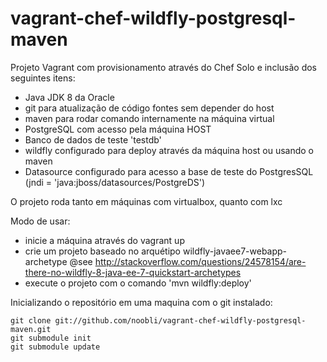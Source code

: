 # vagrant-chef-wildfly-postgresql-maven
Projeto Vagrant com provisionamento através do Chef Solo e inclusão dos seguintes itens:
* Java JDK 8 da Oracle
* git para atualização de código fontes sem depender do host
* maven para rodar comando internamente na máquina virtual
* PostgreSQL com acesso pela máquina HOST
* Banco de dados de teste 'testdb'
* wildfly configurado para deploy através da máquina host ou usando o maven
* Datasource configurado para acesso a base de teste do PostgresSQL (jndi = 'java:jboss/datasources/PostgreDS')

O projeto roda tanto em máquinas com virtualbox, quanto com lxc

Modo de usar:
* inicie a máquina através do vagrant up
* crie um projeto baseado no arquétipo wildfly-javaee7-webapp-archetype
@see http://stackoverflow.com/questions/24578154/are-there-no-wildfly-8-java-ee-7-quickstart-archetypes
* execute o projeto com o comando 'mvn wildfly:deploy'

Inicializando o repositório em uma maquina com o git instalado:
```
git clone git://github.com/noobli/vagrant-chef-wildfly-postgresql-maven.git
git submodule init
git submodule update
```
